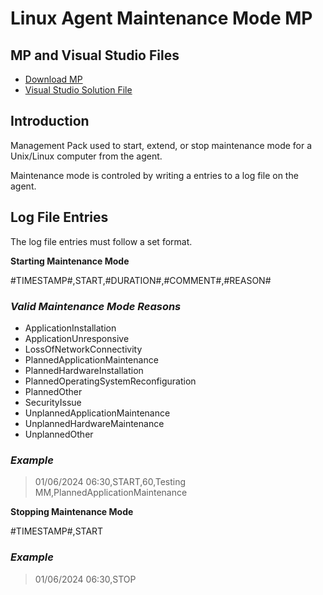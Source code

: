 # Linux Agent Maintenance Mode MP

## MP and Visual Studio Files
* [Download MP](MPS/Linux.Agent.Maintenance.Mode.mp)
* [Visual Studio Solution File](Linux%20Agent%20Maintenance%20Mode/)

## Introduction

Management Pack used to start, extend, or stop maintenance mode for a Unix/Linux computer from the agent.

Maintenance mode is controled by writing a entries to a log file on the agent.   

## Log File Entries

The log file entries must follow a set format. 

**Starting Maintenance Mode**

#TIMESTAMP#,START,#DURATION#,#COMMENT#,#REASON#

### _Valid Maintenance Mode Reasons_

* ApplicationInstallation
* ApplicationUnresponsive
* LossOfNetworkConnectivity
* PlannedApplicationMaintenance
* PlannedHardwareInstallation
* PlannedOperatingSystemReconfiguration
* PlannedOther
* SecurityIssue
* UnplannedApplicationMaintenance
* UnplannedHardwareMaintenance
* UnplannedOther

### _Example_
>01/06/2024 06:30,START,60,Testing MM,PlannedApplicationMaintenance

**Stopping Maintenance Mode**

#TIMESTAMP#,START

### _Example_
>01/06/2024 06:30,STOP
